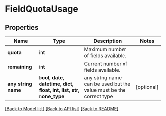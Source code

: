# FieldQuotaUsage


## Properties
Name | Type | Description | Notes
------------ | ------------- | ------------- | -------------
**quota** | **int** | Maximum number of fields available. | 
**remaining** | **int** | Current number of fields available. | 
**any string name** | **bool, date, datetime, dict, float, int, list, str, none_type** | any string name can be used but the value must be the correct type | [optional]

[[Back to Model list]](../README.md#documentation-for-models) [[Back to API list]](../README.md#documentation-for-api-endpoints) [[Back to README]](../README.md)


